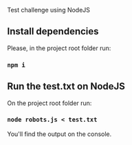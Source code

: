 Test challenge using NodeJS

## Install dependencies

Please, in the project root folder run:

### ```npm i``` 

## Run the test.txt on NodeJS

On the project root folder run:

### ```node robots.js < test.txt```

You'll find the output on the console.